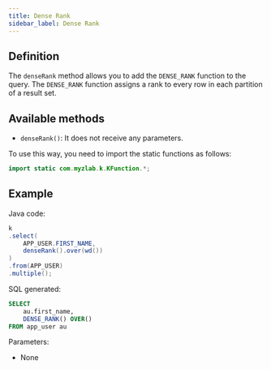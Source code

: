 ```yaml
---
title: Dense Rank
sidebar_label: Dense Rank
---
```


## Definition

The `denseRank` method allows you to add the `DENSE_RANK` function to the query. The `DENSE_RANK` function assigns a rank to every row in each partition of a result set.

## Available methods

- `denseRank()`: It does not receive any parameters.

To use this way, you need to import the static functions as follows:

```java
import static com.myzlab.k.KFunction.*;
```

## Example

Java code:

```java
k
.select(
    APP_USER.FIRST_NAME,
    denseRank().over(wd())
)
.from(APP_USER)
.multiple();
```

SQL generated:

```sql
SELECT
    au.first_name,
    DENSE_RANK() OVER()
FROM app_user au
```

Parameters:

- None